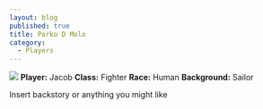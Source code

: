 ```yaml
---
layout: blog
published: true
title: Parko D Molo
category:
  - Players
---
```

![](http://www.polyvore.com/cgi/img-thing?.out=jpg&size=l&tid=43806103)
**Player:** Jacob
**Class:** Fighter
**Race:** Human
**Background:** Sailor

Insert backstory or anything you might like
